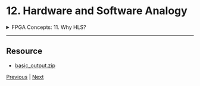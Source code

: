 # 12. Hardware and Software Analogy

<details>
  <summary> FPGA Concepts: 11. Why HLS? </summary>

<p align="center" >
    <img src="https://rfpga.s3.us-west-1.amazonaws.com/HLS-for-FPGA-Part-1-Combinational-Circuits/images/12_Hardware-and-Software-Analogy_60.png" width="90%" > 
    <img src="https://rfpga.s3.us-west-1.amazonaws.com/HLS-for-FPGA-Part-1-Combinational-Circuits/images/12_Hardware-and-Software-Analogy_61.png" width="90%" > 
    <img src="https://rfpga.s3.us-west-1.amazonaws.com/HLS-for-FPGA-Part-1-Combinational-Circuits/images/12_Hardware-and-Software-Analogy_62.png" width="90%" > 
    <img src="https://rfpga.s3.us-west-1.amazonaws.com/HLS-for-FPGA-Part-1-Combinational-Circuits/images/12_Hardware-and-Software-Analogy_63.png" width="90%" > 
    <img src="https://rfpga.s3.us-west-1.amazonaws.com/HLS-for-FPGA-Part-1-Combinational-Circuits/images/12_Hardware-and-Software-Analogy_64.png" width="90%" > 
    <img src="https://rfpga.s3.us-west-1.amazonaws.com/HLS-for-FPGA-Part-1-Combinational-Circuits/images/12_Hardware-and-Software-Analogy_65.png" width="90%" > 
    <img src="https://rfpga.s3.us-west-1.amazonaws.com/HLS-for-FPGA-Part-1-Combinational-Circuits/images/12_Hardware-and-Software-Analogy_66.png" width="90%" > 
    <img src="https://rfpga.s3.us-west-1.amazonaws.com/HLS-for-FPGA-Part-1-Combinational-Circuits/images/12_Hardware-and-Software-Analogy_67.png" width="90%" > 

</p> 

</details>

---

## Resource

-   [basic_output.zip](https://rfpga.s3.us-west-1.amazonaws.com/HLS-for-FPGA-Part-1-Combinational-Circuits/resources/basic_output.zip)



[Previous](./10_Basys3-FPGA-Development-Board.md) | [Next]()